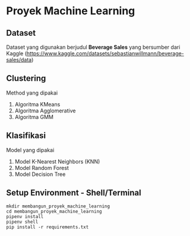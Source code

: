 # Proyek Machine Learning

## Dataset
Dataset yang digunakan berjudul **Beverage Sales** yang bersumber dari Kaggle (https://www.kaggle.com/datasets/sebastianwillmann/beverage-sales/data)

## Clustering
Method yang dipakai
1. Algoritma KMeans
2. Algoritma Agglomerative
3. Algoritma GMM

## Klasifikasi
Model yang dipakai
1. Model K-Nearest Neighbors (KNN)
2. Model Random Forest
3. Model Decision Tree

## Setup Environment - Shell/Terminal
```
mkdir membangun_proyek_machine_learning
cd membangun_proyek_machine_learning
pipenv install
pipenv shell
pip install -r requirements.txt
```
